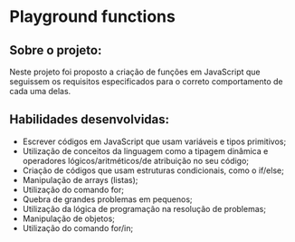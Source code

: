 # Playground functions

## Sobre o projeto:
Neste projeto foi proposto a criação de funções em JavaScript que seguissem os requisitos especificados para o correto comportamento de cada uma delas.

## Habilidades desenvolvidas:
- Escrever códigos em JavaScript que usam variáveis e tipos primitivos;
- Utilização de conceitos da linguagem como a tipagem dinâmica e operadores lógicos/aritméticos/de atribuição no seu código;
- Criação de códigos que usam estruturas condicionais, como o if/else;
- Manipulação de arrays (listas);
- Utilização do comando for;
- Quebra de grandes problemas em pequenos;
- Utilização da lógica de programação na resolução de problemas;
- Manipulação de objetos;
- Utilização do comando for/in;
